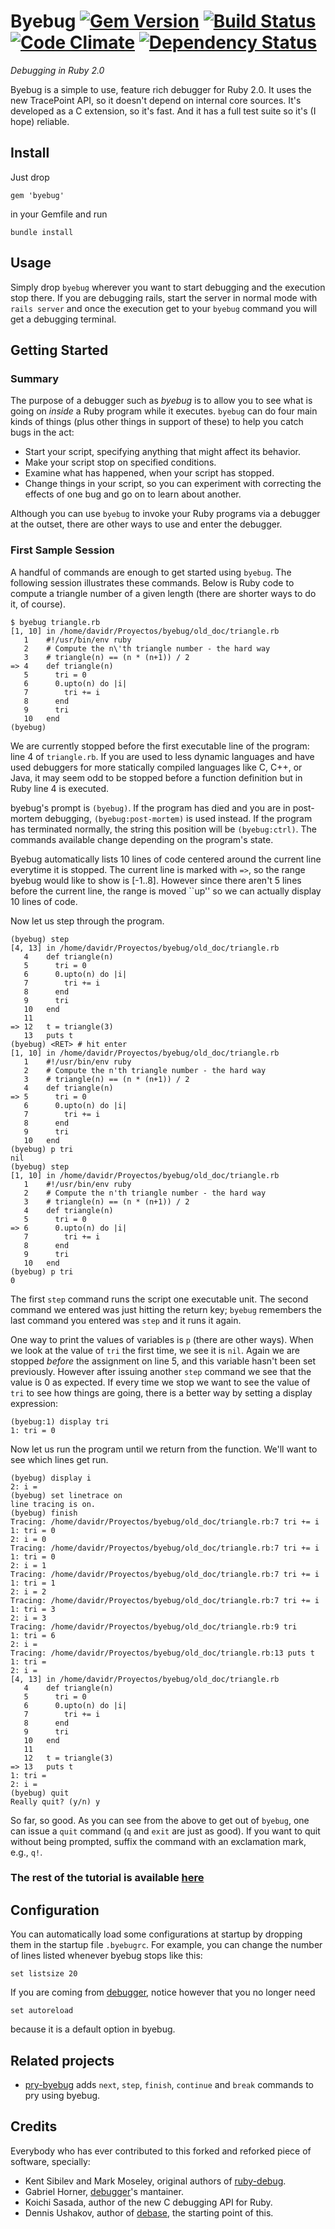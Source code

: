 # Byebug [![Gem Version](https://badge.fury.io/rb/byebug.png)](http://badge.fury.io/rb/byebug) [![Build Status](https://secure.travis-ci.org/deivid-rodriguez/byebug.png)](http://travis-ci.org/deivid-rodriguez/byebug) [![Code Climate](https://codeclimate.com/github/deivid-rodriguez/byebug.png)](https://codeclimate.com/github/deivid-rodriguez/byebug) [![Dependency Status](https://gemnasium.com/deivid-rodriguez/byebug.png)](https://gemnasium.com/deivid-rodriguez/byebug)

_Debugging in Ruby 2.0_

Byebug is a simple to use, feature rich debugger for Ruby 2.0. It uses the new
TracePoint API, so it doesn't depend on internal core sources. It's developed as
a C extension, so it's fast. And it has a full test suite so it's (I hope)
reliable.

## Install

Just drop

    gem 'byebug'

in your Gemfile and run

    bundle install


## Usage

Simply drop `byebug` wherever you want to start debugging and the execution
stop there. If you are debugging rails, start the server in normal mode with
`rails server` and once the execution get to your `byebug` command you will get
a debugging terminal.

## Getting Started

### Summary

The purpose of a debugger such as *byebug* is to allow you to see what is going
on _inside_ a Ruby program while it executes. `byebug` can do four main kinds of
things (plus other things in support of these) to help you catch bugs in the
act:

* Start your script, specifying anything that might affect its behavior.
* Make your script stop on specified conditions.
* Examine what has happened, when your script has stopped.
* Change things in your script, so you can experiment with correcting the
effects of one bug and go on to learn about another.

Although you can use `byebug` to invoke your Ruby programs via a debugger at the
outset, there are other ways to use and enter the debugger.

### First Sample Session

A handful of commands are enough to get started using `byebug`. The following
session illustrates these commands. Below is Ruby code to compute a triangle
number of a given length (there are shorter ways to do it, of course).

```
$ byebug triangle.rb
[1, 10] in /home/davidr/Proyectos/byebug/old_doc/triangle.rb
   1    #!/usr/bin/env ruby
   2    # Compute the n\'th triangle number - the hard way
   3    # triangle(n) == (n * (n+1)) / 2
=> 4    def triangle(n)
   5      tri = 0
   6      0.upto(n) do |i|
   7        tri += i
   8      end
   9      tri
   10   end
(byebug)
```

We are currently stopped before the first executable line of the program: line 4
of `triangle.rb`. If you are used to less dynamic languages and have used
debuggers for more statically compiled languages like C, C++, or Java, it may
seem odd to be stopped before a function definition but in Ruby line 4 is
executed.

byebug's prompt is `(byebug)`. If the program has died and you are in
post-mortem debugging, `(byebug:post-mortem)` is used instead. If the program
has terminated normally, the string this position will be `(byebug:ctrl)`. The
commands available change depending on the program's state.

Byebug automatically lists 10 lines of code centered around the current line
everytime it is stopped. The current line is marked with `=>`, so the range
byebug would like to show is [-1..8]. However since there aren't 5 lines before
the current line, the range is moved ``up'' so we can actually display 10 lines
of code.

Now let us step through the program.

```
(byebug) step
[4, 13] in /home/davidr/Proyectos/byebug/old_doc/triangle.rb
   4    def triangle(n)
   5      tri = 0
   6      0.upto(n) do |i|
   7        tri += i
   8      end
   9      tri
   10   end
   11
=> 12   t = triangle(3)
   13   puts t
(byebug) <RET> # hit enter
[1, 10] in /home/davidr/Proyectos/byebug/old_doc/triangle.rb
   1    #!/usr/bin/env ruby
   2    # Compute the n'th triangle number - the hard way
   3    # triangle(n) == (n * (n+1)) / 2
   4    def triangle(n)
=> 5      tri = 0
   6      0.upto(n) do |i|
   7        tri += i
   8      end
   9      tri
   10   end
(byebug) p tri
nil
(byebug) step
[1, 10] in /home/davidr/Proyectos/byebug/old_doc/triangle.rb
   1    #!/usr/bin/env ruby
   2    # Compute the n'th triangle number - the hard way
   3    # triangle(n) == (n * (n+1)) / 2
   4    def triangle(n)
   5      tri = 0
=> 6      0.upto(n) do |i|
   7        tri += i
   8      end
   9      tri
   10   end
(byebug) p tri
0
```

The first `step` command runs the script one executable unit. The second command
we entered was just hitting the return key; `byebug` remembers the last command
you entered was `step` and it runs it again.

One way to print the values of variables is `p` (there are other ways). When we
look at the value of `tri` the first time, we see it is `nil`. Again we are
stopped _before_ the assignment on line 5, and this variable hasn't been set
previously. However after issuing another `step` command we see that the value
is 0 as expected. If every time we stop we want to see the value of `tri` to see
how things are going, there is a better way by setting a display expression:

```
(byebug:1) display tri
1: tri = 0
```

Now let us run the program until we return from the function. We'll want to see
which lines get run.

```
(byebug) display i
2: i =
(byebug) set linetrace on
line tracing is on.
(byebug) finish
Tracing: /home/davidr/Proyectos/byebug/old_doc/triangle.rb:7 tri += i
1: tri = 0
2: i = 0
Tracing: /home/davidr/Proyectos/byebug/old_doc/triangle.rb:7 tri += i
1: tri = 0
2: i = 1
Tracing: /home/davidr/Proyectos/byebug/old_doc/triangle.rb:7 tri += i
1: tri = 1
2: i = 2
Tracing: /home/davidr/Proyectos/byebug/old_doc/triangle.rb:7 tri += i
1: tri = 3
2: i = 3
Tracing: /home/davidr/Proyectos/byebug/old_doc/triangle.rb:9 tri
1: tri = 6
2: i =
Tracing: /home/davidr/Proyectos/byebug/old_doc/triangle.rb:13 puts t
1: tri =
2: i =
[4, 13] in /home/davidr/Proyectos/byebug/old_doc/triangle.rb
   4    def triangle(n)
   5      tri = 0
   6      0.upto(n) do |i|
   7        tri += i
   8      end
   9      tri
   10   end
   11
   12   t = triangle(3)
=> 13   puts t
1: tri =
2: i =
(byebug) quit
Really quit? (y/n) y
```

So far, so good. As you can see from the above to get out of `byebug`, one
can issue a `quit` command (`q` and `exit` are just as good). If you want to
quit without being prompted, suffix the command with an exclamation mark, e.g.,
`q!`.

### The rest of the tutorial is available [here]()

## Configuration

You can automatically load some configurations at startup by dropping them in
the startup file `.byebugrc`. For example, you can change the number of lines
listed whenever byebug stops like this:

    set listsize 20

If you are coming from [debugger](https://github.com/cldwalker/debugger), notice
however that you no longer need

    set autoreload

because it is a default option in byebug.


## Related projects

* [pry-byebug](https://github.com/deivid-rodriguez/pry-byebug) adds `next`,
  `step`, `finish`, `continue` and `break` commands to pry using byebug.


## Credits

Everybody who has ever contributed to this forked and reforked piece of
software, specially:

* Kent Sibilev and Mark Moseley, original authors of
[ruby-debug](https://github.com/mark-moseley/ruby-debug).
* Gabriel Horner, [debugger](https://github.com/cldwalker/debugger)'s mantainer.
* Koichi Sasada, author of the new C debugging API for Ruby.
* Dennis Ushakov, author of [debase](https://github.com/denofevil/debase), the
starting point of this.
